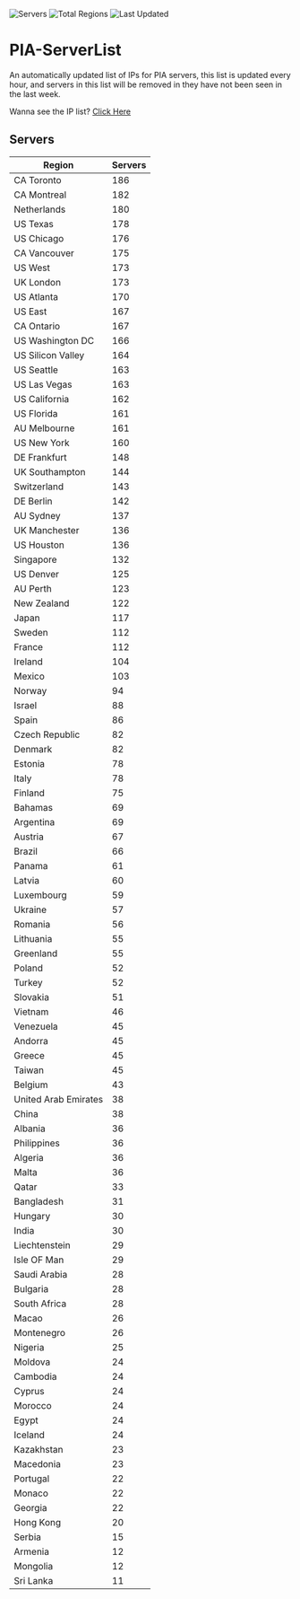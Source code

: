 ![Servers](https://img.shields.io/badge/Servers-7,913-darkgreen)
![Total Regions](https://img.shields.io/badge/Total_Regions-97-darkgreen)
![Last Updated](https://img.shields.io/badge/Last_Updated-April_28_2024_20:07_EDT-darkgreen)

# PIA-ServerList
An automatically updated list of IPs for PIA servers, this list is updated every hour, and servers in this list will be removed in they have not been seen in the last week.

Wanna see the IP list? [Click Here](./context.json)

## Servers
| Region               | Servers |
|----------------------|---------|
| CA Toronto | 186 |
| CA Montreal | 182 |
| Netherlands | 180 |
| US Texas | 178 |
| US Chicago | 176 |
| CA Vancouver | 175 |
| US West | 173 |
| UK London | 173 |
| US Atlanta | 170 |
| US East | 167 |
| CA Ontario | 167 |
| US Washington DC | 166 |
| US Silicon Valley | 164 |
| US Seattle | 163 |
| US Las Vegas | 163 |
| US California | 162 |
| US Florida | 161 |
| AU Melbourne | 161 |
| US New York | 160 |
| DE Frankfurt | 148 |
| UK Southampton | 144 |
| Switzerland | 143 |
| DE Berlin | 142 |
| AU Sydney | 137 |
| UK Manchester | 136 |
| US Houston | 136 |
| Singapore | 132 |
| US Denver | 125 |
| AU Perth | 123 |
| New Zealand | 122 |
| Japan | 117 |
| Sweden | 112 |
| France | 112 |
| Ireland | 104 |
| Mexico | 103 |
| Norway | 94 |
| Israel | 88 |
| Spain | 86 |
| Czech Republic | 82 |
| Denmark | 82 |
| Estonia | 78 |
| Italy | 78 |
| Finland | 75 |
| Bahamas | 69 |
| Argentina | 69 |
| Austria | 67 |
| Brazil | 66 |
| Panama | 61 |
| Latvia | 60 |
| Luxembourg | 59 |
| Ukraine | 57 |
| Romania | 56 |
| Lithuania | 55 |
| Greenland | 55 |
| Poland | 52 |
| Turkey | 52 |
| Slovakia | 51 |
| Vietnam | 46 |
| Venezuela | 45 |
| Andorra | 45 |
| Greece | 45 |
| Taiwan | 45 |
| Belgium | 43 |
| United Arab Emirates | 38 |
| China | 38 |
| Albania | 36 |
| Philippines | 36 |
| Algeria | 36 |
| Malta | 36 |
| Qatar | 33 |
| Bangladesh | 31 |
| Hungary | 30 |
| India | 30 |
| Liechtenstein | 29 |
| Isle OF Man | 29 |
| Saudi Arabia | 28 |
| Bulgaria | 28 |
| South Africa | 28 |
| Macao | 26 |
| Montenegro | 26 |
| Nigeria | 25 |
| Moldova | 24 |
| Cambodia | 24 |
| Cyprus | 24 |
| Morocco | 24 |
| Egypt | 24 |
| Iceland | 24 |
| Kazakhstan | 23 |
| Macedonia | 23 |
| Portugal | 22 |
| Monaco | 22 |
| Georgia | 22 |
| Hong Kong | 20 |
| Serbia | 15 |
| Armenia | 12 |
| Mongolia | 12 |
| Sri Lanka | 11 |